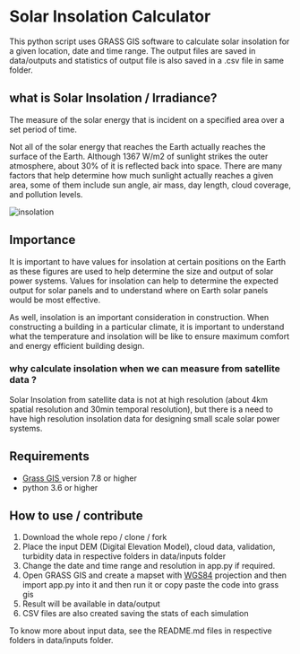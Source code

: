 # Solar Insolation Calculator

This python script uses GRASS GIS software to calculate solar insolation for a given location, date and time range. The output files are saved in data/outputs and statistics of output file is also saved in a .csv file in same folder.

## what is Solar Insolation / Irradiance?

The measure of the solar energy that is incident on a specified area over a set period of time.

Not all of the solar energy that reaches the Earth actually reaches the surface of the Earth. Although 1367 W/m2 of sunlight strikes the outer atmosphere, about 30% of it is reflected back into space. There are many factors that help determine how much sunlight actually reaches a given area,
some of them include sun angle, air mass, day length, cloud coverage, and pollution levels.

![insolation](https://useruploads.socratic.org/q8fXA67jQf6ebdl6yEG9_energy_balance.jpg)

## Importance

It is important to have values for insolation at certain positions on the Earth as these figures are used to help determine the size and output of solar power systems. Values for insolation can help to determine the expected output for solar panels and to understand where on Earth solar panels would be most effective.

As well, insolation is an important consideration in construction. When constructing a building in a particular climate, it is important to understand what the temperature and insolation will be like to ensure maximum comfort and energy efficient building design.

### why calculate insolation when we can measure from satellite data ?

Solar Insolation from satellite data is not at high resolution (about 4km spatial resolution and 30min temporal resolution), but there is a need to have high resolution insolation data for designing small scale solar power systems.

## Requirements

- [Grass GIS ](https://grass.osgeo.org/download/) version 7.8 or higher
- python 3.6 or higher

## How to use / contribute

1. Download the whole repo / clone / fork
2. Place the input DEM (Digital Elevation Model), cloud data, validation, turbidity data in respective folders in data/inputs folder
3. Change the date and time range and resolution in app.py if required.
4. Open GRASS GIS and create a mapset with [WGS84](https://en.wikipedia.org/wiki/World_Geodetic_System) projection and then import app.py into it and then run it or copy paste the code into grass gis
5. Result will be available in data/output
6. CSV files are also created saving the stats of each simulation

To know more about input data, see the README.md files in respective folders in data/inputs folder.

